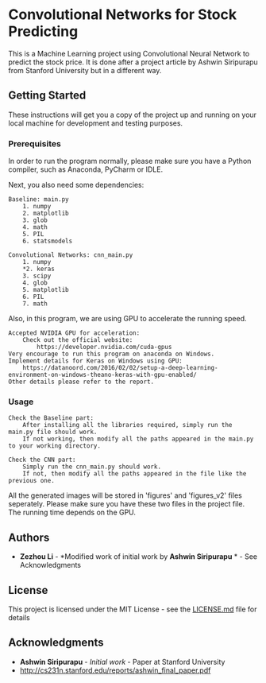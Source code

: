 # Convolutional Networks for Stock Predicting

This is a Machine Learning project using Convolutional Neural Network to predict the stock price. It is done after a project article by Ashwin Siripurapu from Stanford University but in a different way.

## Getting Started

These instructions will get you a copy of the project up and running on your local machine for development and testing purposes.

### Prerequisites

In order to run the program normally, please make sure you have a Python compiler, such as Anaconda, PyCharm or IDLE.

Next, you also need some dependencies:

```
Baseline: main.py
	1. numpy
	2. matplotlib
	3. glob
	4. math
	5. PIL
	6. statsmodels

Convolutional Networks: cnn_main.py
	1. numpy
	*2. keras	
	3. scipy
	4. glob
	5. matplotlib
	6. PIL
	7. math
```

Also, in this program, we are using GPU to accelerate the running speed.

```
Accepted NVIDIA GPU for acceleration:
	Check out the official website: 
		https://developer.nvidia.com/cuda-gpus
Very encourage to run this program on anaconda on Windows.
Implement details for Keras on Windows using GPU: 
	https://datanoord.com/2016/02/02/setup-a-deep-learning-environment-on-windows-theano-keras-with-gpu-enabled/
Other details please refer to the report.
```

### Usage

```
Check the Baseline part:
	After installing all the libraries required, simply run the main.py file should work.
	If not working, then modify all the paths appeared in the main.py to your working directory.

Check the CNN part:
	Simply run the cnn_main.py should work.
	If not, then modify all the paths appeared in the file like the previous one.
```
All the generated images will be stored in 'figures' and 'figures_v2' files seperately. Please make sure you have these two files in the project file. The running time depends on the GPU.


## Authors

* **Zezhou Li** - *Modified work of initial work by **Ashwin Siripurapu** * - See Acknowledgments

## License

This project is licensed under the MIT License - see the [LICENSE.md](LICENSE.md) file for details

## Acknowledgments

* **Ashwin Siripurapu** - *Initial work* - Paper at Stanford University
*	http://cs231n.stanford.edu/reports/ashwin_final_paper.pdf